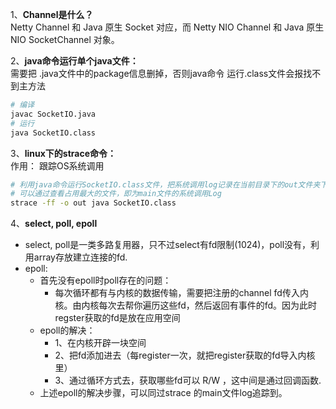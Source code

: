 1、**Channel是什么？**  
Netty Channel 和 Java 原生 Socket 对应，而 Netty NIO Channel 和 Java 原生 NIO SocketChannel 对象。

2、**java命令运行单个java文件：**  
需要把 .java文件中的package信息删掉，否则java命令 运行.class文件会报找不到主方法

```bash
# 编译
javac SocketIO.java
# 运行
java SocketIO.class
```

3、**linux下的strace命令：**  
作用： 跟踪OS系统调用
```bash
# 利用java命令运行SocketIO.class文件，把系统调用log记录在当前目录下的out文件夹下，
# 可以通过查看占用最大的文件，即为main文件的系统调用Log
strace -ff -o out java SocketIO.class
```

4、**select, poll, epoll**
- select, poll是一类多路复用器，只不过select有fd限制(1024)，poll没有，利用array存放建立连接的fd.
- epoll: 
    - 首先没有epoll时poll存在的问题：
        - 每次循环都有与内核的数据传输，需要把注册的channel fd传入内核。由内核每次去帮你遍历这些fd，然后返回有事件的fd。因为此时regster获取的fd是放在应用空间
    - epoll的解决：
        - 1、在内核开辟一块空间
        - 2、把fd添加进去（每register一次，就把register获取的fd导入内核里）
        - 3、通过循环方式去，获取哪些fd可以 R/W ，这中间是通过回调函数.
    - 上述epoll的解决步骤，可以同过strace 的main文件log追踪到。